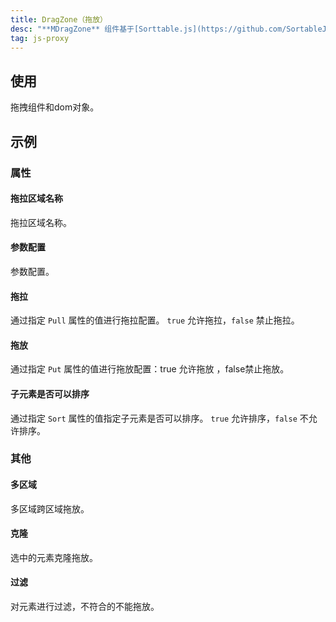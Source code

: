 ```yaml
---
title: DragZone（拖放）
desc: "**MDragZone** 组件基于[Sorttable.js](https://github.com/SortableJS/Sortable)实现的可拖放功能"
tag: js-proxy
---
```


## 使用

拖拽组件和dom对象。

<drag-zone-usage></drag-zone-usage>

<masa-alerts type="info" content='使用前需要引入 `Sorttable.js`：`<script src="https://cdn.masastack.com/npm/sortable/Sortable.min.js"></script>`。'></masa-alerts>


## 示例

### 属性

#### 拖拉区域名称

拖拉区域名称。

<masa-example file="Examples.components.drag_zone.Group"></masa-example>

#### 参数配置

参数配置。

<masa-example file="Examples.components.drag_zone.Options"></masa-example>

#### 拖拉

通过指定 `Pull` 属性的值进行拖拉配置。 `true` 允许拖拉，`false` 禁止拖拉。

<masa-example file="Examples.components.drag_zone.Pull"></masa-example>

#### 拖放

通过指定 `Put` 属性的值进行拖放配置：true 允许拖放 ，false禁止拖放。

<masa-example file="Examples.components.drag_zone.Put"></masa-example>

#### 子元素是否可以排序

通过指定 `Sort` 属性的值指定子元素是否可以排序。 `true` 允许排序，`false` 不允许排序。

<masa-example file="Examples.components.drag_zone.Sort"></masa-example>

### 其他

#### 多区域

多区域跨区域拖放。

<masa-example file="Examples.components.drag_zone.MultiyZone"></masa-example>

#### 克隆

选中的元素克隆拖放。

<masa-example file="Examples.components.drag_zone.Clone"></masa-example>

#### 过滤

对元素进行过滤，不符合的不能拖放。

<masa-example file="Examples.components.drag_zone.Filter"></masa-example>

